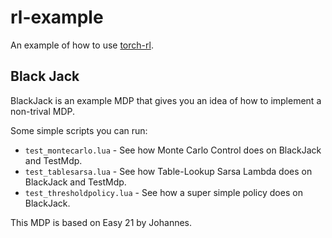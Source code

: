 # rl-example
An example of how to use [torch-rl](https://github.com/vpong/torch-rl).

## Black Jack
BlackJack is an example MDP that gives you an idea of how to implement a
non-trival MDP.

Some simple scripts you can run:
* `test_montecarlo.lua` - See how Monte Carlo Control does on BlackJack and
  TestMdp.
* `test_tablesarsa.lua` - See how Table-Lookup Sarsa Lambda does on BlackJack
  and TestMdp.
* `test_thresholdpolicy.lua` - See how a super simple policy does on BlackJack.

This MDP is based on Easy 21 by Johannes.

